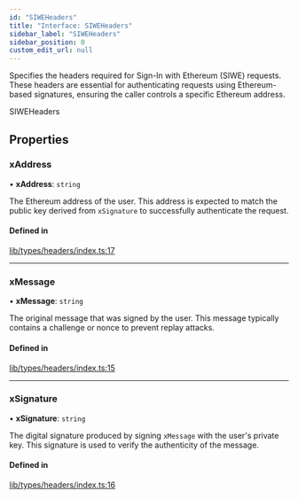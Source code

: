```yaml
---
id: "SIWEHeaders"
title: "Interface: SIWEHeaders"
sidebar_label: "SIWEHeaders"
sidebar_position: 0
custom_edit_url: null
---
```


Specifies the headers required for Sign-In with Ethereum (SIWE) requests.
These headers are essential for authenticating requests using Ethereum-based signatures,
ensuring the caller controls a specific Ethereum address.

 SIWEHeaders

## Properties

### xAddress

• **xAddress**: `string`

The Ethereum address of the user. This address is expected to match the
                              public key derived from `xSignature` to successfully authenticate the request.

#### Defined in

[lib/types/headers/index.ts:17](https://github.com/JustaName-id/JustaName-sdk/blob/0b5bd45/packages/@justaname.id/sdk/src/lib/types/headers/index.ts#L17)

___

### xMessage

• **xMessage**: `string`

The original message that was signed by the user. This message typically
                              contains a challenge or nonce to prevent replay attacks.

#### Defined in

[lib/types/headers/index.ts:15](https://github.com/JustaName-id/JustaName-sdk/blob/0b5bd45/packages/@justaname.id/sdk/src/lib/types/headers/index.ts#L15)

___

### xSignature

• **xSignature**: `string`

The digital signature produced by signing `xMessage` with the user's
                                private key. This signature is used to verify the authenticity of the message.

#### Defined in

[lib/types/headers/index.ts:16](https://github.com/JustaName-id/JustaName-sdk/blob/0b5bd45/packages/@justaname.id/sdk/src/lib/types/headers/index.ts#L16)
